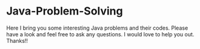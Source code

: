 # Java-Problem-Solving

Here I bring you some interesting Java problems and their codes.
Please have a look and feel free to ask any questions.
I would love to help you out.
Thanks!!
